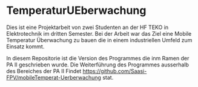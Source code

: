 # TemperaturUEberwachung

Dies ist eine Projektarbeit von zwei Studenten an der HF TEKO in Elektrotechnik im dritten Semester.  Bei der Arbeit war das Ziel eine Mobile Temperatur Überwachung zu bauen die in einem industriellen Umfeld zum Einsatz kommt. 

In diesem Repositorie ist die Version des Programmes die inm Ramen der PA II geschrieben wurde. Die Weiterführung des Programmes ausserhalb des Bereiches der PA II Findet https://github.com/Saasi-FPV/mobileTemperat-Uerberwachung stat.
